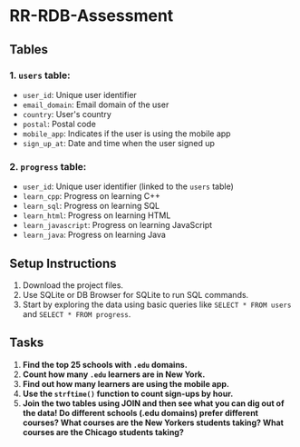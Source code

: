 # RR-RDB-Assessment
## Tables

### 1. `users` table:

- `user_id`: Unique user identifier
- `email_domain`: Email domain of the user
- `country`: User's country
- `postal`: Postal code
- `mobile_app`: Indicates if the user is using the mobile app
- `sign_up_at`: Date and time when the user signed up

### 2. `progress` table:

- `user_id`: Unique user identifier (linked to the `users` table)
- `learn_cpp`: Progress on learning C++
- `learn_sql`: Progress on learning SQL
- `learn_html`: Progress on learning HTML
- `learn_javascript`: Progress on learning JavaScript
- `learn_java`: Progress on learning Java

## Setup Instructions

1. Download the project files.
2. Use SQLite or DB Browser for SQLite to run SQL commands.
3. Start by exploring the data using basic queries like `SELECT * FROM users` and `SELECT * FROM progress`.

## Tasks

1. **Find the top 25 schools with `.edu` domains.**
2. **Count how many `.edu` learners are in New York.**
3. **Find out how many learners are using the mobile app.**
4. **Use the `strftime()` function to count sign-ups by hour.**
5. **Join the two tables using JOIN and then see what you can dig out of the data!
Do different schools (.edu domains) prefer different courses?
What courses are the New Yorkers students taking?
What courses are the Chicago students taking?**


